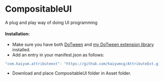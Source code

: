 # CompositableUI
A plug and play way of doing UI programming

#### Installation:
* Make sure you have both [DoTween](http://dotween.demigiant.com/documentation.php) and [my DoTween extension library](https://github.com/kaiyumcg/DoTweenExt) installed.
* Add an entry in your manifest.json as follows:
```C#
"com.kaiyum.attributeext": "https://github.com/kaiyumcg/AttributeExt.git"
```
* Download and place CompositableUI folder in Asset folder.
